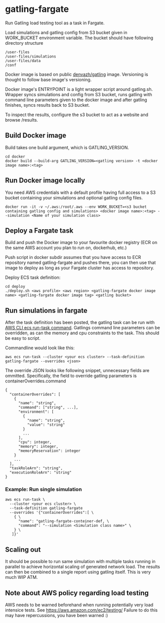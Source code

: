 # gatling-fargate
Run Gatling load testing tool as a task in Fargate.

Load simulations and gatling config from S3 bucket given in WORK_BUCKET environment variable. The bucket should have following directory structure

```
/user-files
/user-files/simulations
/user-files/data
/conf
```

Docker image is based on public [denvazh/gatling](https://hub.docker.com/r/denvazh/gatling/) image. Versioning is thought to follow base image's versioning.

Docker image's ENTRYPOINT is a light wrapper script around gatling.sh. Wrapper syncs simulations and config from S3 bucket, runs gatling with command line parameters given to the docker image and after gatling finishes, syncs results back to S3 bucket.

To inspect the results, configure the s3 bucket to act as a website and browse /results.

## Build Docker image

Build takes one build argument, which is GATLING_VERSION.

```
cd docker
docker build --build-arg GATLING_VERSION=<gatling version> -t <docker image name>:<tag>
```

## Run Docker image locally


You need AWS credentials with a default profile having full access to a S3 bucket containing your simulations and optional gatling config files.

 ```
 docker run -it -v ~/.aws:/root/.aws --env WORK_BUCKET=<s3 bucket containing gatling config and simulations> <docker image name>:<tag> --simulation <Name of your simulation class>
 ```

## Deploy a Fargate task

Build and push the Docker image to your favourite docker registry (ECR on the same AWS account you plan to run on, dockerhub, etc.)

Push script in docker subdir assumes that you have access to ECR repository named gatling-fargate and pushes there, you can then use that image to deploy as long as your Fargate cluster has access to repository.

Deploy ECS task definition:
```
cd deploy
./deploy.sh <aws profile> <aws region> <gatling-fargate docker image name> <gatling-fargate docker image tag> <gatling bucket>
```

## Run simulations in fargate

After the task definition has been posted, the gatling task can be run with [AWS CLI ecs run-task command](https://docs.aws.amazon.com/cli/latest/reference/ecs/run-task.html). Gatlings command line parameters can be overridden, as can the memory and cpu constraints to the task. This should be easy to script.

Commandline would look like this:

```
aws ecs run-task --cluster <your ecs cluster> --task-definition gatling-fargate --overrides <json>
```

The override JSON looks like following snippet, unnecessary fields are ommitted. Specifically, the field to override gatling parameters is containerOverrides.command

```
{
  "containerOverrides": [
    {
      "name": "string",
      "command": ["string", ...],
      "environment": [
        {
          "name": "string",
          "value": "string"
        }
        ...
      ],
      "cpu": integer,
      "memory": integer,
      "memoryReservation": integer
    }
    ...
  ],
  "taskRoleArn": "string",
  "executionRoleArn": "string"
}
```

### Example: Run single simulation

```
aws ecs run-task \
  --cluster <your ecs cluster> \
  --task-definition gatling-fargate 
  --overrides '{"containerOverrides":[ \
    { \
      "name": "gatling-fargate-conteiner-def, \
      "command": "--simulation <Simulation class name>" \
    } \
   ]}'
```

## Scaling out

It should be possible to run same simulation with multiple tasks running in parallel to achieve horizontal scaling of generated network load. The results can then be combined to a single report using gatling itself. This is very much WIP ATM.

## Note about AWS policy regarding load testing

AWS needs to be warned beforehand when running potentially very load intensice tests. See https://aws.amazon.com/ec2/testing/ Failure to do this may have repercussions, you have been warned :)
